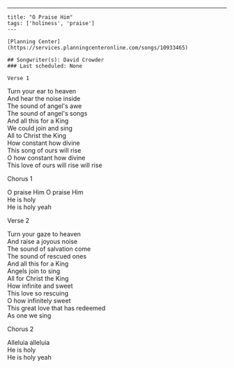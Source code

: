 ---
    title: "O Praise Him"
    tags: ['holiness', 'praise']
    ---

    [Planning Center](https://services.planningcenteronline.com/songs/10933465)

    ## Songwriter(s): David Crowder
    ### Last scheduled: None          

    Verse 1  
  
Turn your ear to heaven  
And hear the noise inside  
The sound of angel's awe  
The sound of angel's songs  
And all this for a King  
We could join and sing  
All to Christ the King  
How constant how divine  
This song of ours will rise  
O how constant how divine  
This love of ours will rise will rise  
  
Chorus 1  
  
O praise Him O praise Him  
He is holy  
He is holy yeah  
  
Verse 2  
  
Turn your gaze to heaven  
And raise a joyous noise  
The sound of salvation come  
The sound of rescued ones  
And all this for a King  
Angels join to sing  
All for Christ the King  
How infinite and sweet  
This love so rescuing  
O how infinitely sweet  
This great love that has redeemed  
As one we sing  
  
Chorus 2  
  
Alleluia alleluia  
He is holy  
He is holy yeah
    